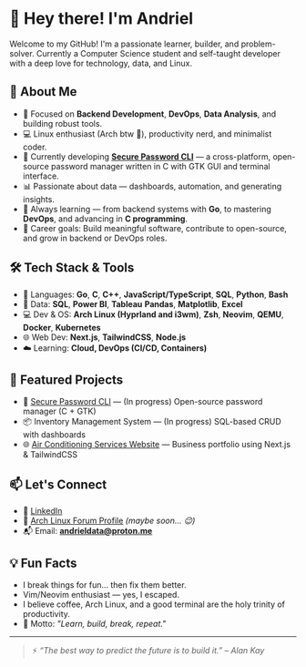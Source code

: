 # 👋 Hey there! I'm Andriel

Welcome to my GitHub! I'm a passionate learner, builder, and problem-solver. Currently a Computer Science student and self-taught developer with a deep love for technology, data, and Linux.

## 🚀 About Me

- 🎯 Focused on **Backend Development**, **DevOps**, **Data Analysis**, and building robust tools.
- 💻 Linux enthusiast (Arch btw 🚀), productivity nerd, and minimalist coder.
- 🔐 Currently developing **[Secure Password CLI](https://github.com/andriel300/secure-password-cli)** — a cross-platform, open-source password manager written in C with GTK GUI and terminal interface.
- 📊 Passionate about data — dashboards, automation, and generating insights.
- 🌱 Always learning — from backend systems with **Go**, to mastering **DevOps**, and advancing in **C programming**.
- 🎯 Career goals: Build meaningful software, contribute to open-source, and grow in backend or DevOps roles.

## 🛠️ Tech Stack & Tools

- 🔧 Languages: **Go**, **C**, **C++**, **JavaScript/TypeScript**, **SQL**, **Python**, **Bash**
- 🧠 Data: **SQL**, **Power BI**, **Tableau** **Pandas**, **Matplotlib**, **Excel**
- 💻 Dev & OS: **Arch Linux (Hyprland and i3wm)**, **Zsh**, **Neovim**, **QEMU**, **Docker**, **Kubernetes**
- 🌐 Web Dev: **Next.js**, **TailwindCSS**, **Node.js**
- ☁️ Learning: **Cloud, DevOps (CI/CD, Containers)**

## 🌟 Featured Projects

- 🔐 [Secure Password CLI](https://github.com/andriel300/secure-password-cli) — (In progress) Open-source password manager (C + GTK)
- 📦 Inventory Management System — (In progress) SQL-based CRUD with dashboards
- 🌐 [Air Conditioning Services Website](https://github.com/andriel300/refrigeracao-website) — Business portfolio using Next.js & TailwindCSS

## 📫 Let's Connect

- 💼 [LinkedIn](https://www.linkedin.com/in/andrieljose/)
- 🐧 [Arch Linux Forum Profile](#) *(maybe soon... 😉)*
- 📬 Email: **andrieldata@proton.me**

## 💡 Fun Facts

- I break things for fun... then fix them better.
- Vim/Neovim enthusiast — yes, I escaped.
- I believe coffee, Arch Linux, and a good terminal are the holy trinity of productivity.
- 🚀 Motto: *"Learn, build, break, repeat."*

---

> ⚡ *“The best way to predict the future is to build it.” – Alan Kay*
